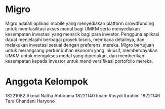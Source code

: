# Migro

Migro adalah aplikasi mobile yang menyediakan platform crowdfunding untuk memfasilitasi akses modal bagi UMKM serta menyediakan kesempatan investasi yang menarik bagi para investor. Pengguna aplikasi dapat menjelajahi berbagai proyek bisnis, membaca detailnya, dan melakukan investasi sesuai dengan preferensi mereka. Migro bertujuan untuk merangsang pertumbuhan ekonomi yang inklusif, memberdayakan UMKM untuk mengakses modal yang diperlukan, dan memberikan kesempatan kepada investor untuk mendiversifikasi portofolio mereka.

# Anggota Kelompok
18221082 Akmal Natha Abhirama
18221140 Imam Rusydi Ibrahim
18221146 Tara Chandani Haryono
